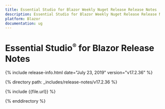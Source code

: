 ```yaml
---
title: Essential Studio for Blazor Weekly Nuget Release Release Notes  
description: Essential Studio for Blazor Weekly Nuget Release Release Notes  
platform: Blazor
documentation: ug
---
```


# Essential Studio<sup style="font-size:70%">&reg;</sup> for Blazor  Release Notes  

{% include release-info.html date="July 23, 2019"  version="v17.2.36" %} 

{% directory path: _includes/release-notes/v17.2.36 %}

{% include {{file.url}} %}

{% enddirectory %}


